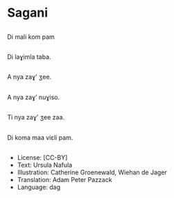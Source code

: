 # Sagani

##
Di mali kom pam

##
Di laɣimla taba.

##
A nya zaɣ’ ʒee.

##
A nya zaɣ’ nuɣiso.

##
Ti nya zaɣ’ ʒee zaa.

##
Di koma maa viɛli pam.

##
* License: [CC-BY]
* Text: Ursula Nafula
* Illustration: Catherine Groenewald, Wiehan de Jager
* Translation: Adam Peter Pazzack
* Language: dag
